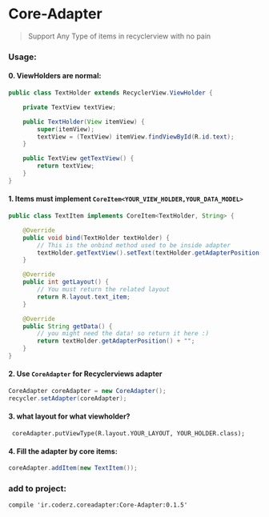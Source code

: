 # Core-Adapter
> Support Any Type of items in recyclerview with no pain 

### Usage:

#### 0. ViewHolders are normal:
```java
public class TextHolder extends RecyclerView.ViewHolder {

    private TextView textView;

    public TextHolder(View itemView) {
        super(itemView);
        textView = (TextView) itemView.findViewById(R.id.text);
    }

    public TextView getTextView() {
        return textView;
    }
}
```


#### 1. Items must implement `CoreItem<YOUR_VIEW_HOLDER,YOUR_DATA_MODEL>`
```java
public class TextItem implements CoreItem<TextHolder, String> {

    @Override
    public void bind(TextHolder textHolder) {
        // This is the onbind method used to be inside adapter
        textHolder.getTextView().setText(textHolder.getAdapterPosition() + "");
    }

    @Override
    public int getLayout() {
        // You must return the related layout
        return R.layout.text_item;
    }

    @Override
    public String getData() {
        // you might need the data! so return it here :)
        return textHolder.getAdapterPosition() + "";
    }
}
```

#### 2. Use `CoreAdapter` for Recyclerviews adapter
```java
CoreAdapter coreAdapter = new CoreAdapter();
recycler.setAdapter(coreAdapter);
```

#### 3. what layout for what viewholder? 
` coreAdapter.putViewType(R.layout.YOUR_LAYOUT, YOUR_HOLDER.class);`

#### 4. Fill the adapter by core items:
```java
coreAdapter.addItem(new TextItem());
```


### add to project:
`compile 'ir.coderz.coreadapter:Core-Adapter:0.1.5'`

